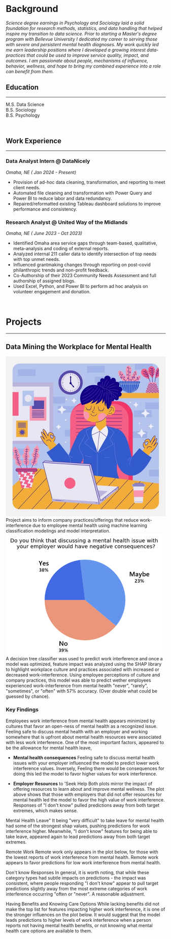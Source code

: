 # Background
*Science degree earnings in Psychology and Sociology laid a solid foundation for research methods, statistics, and data handling that helped inspire my transition to data science. Prior to starting a Master's degree program with Bellevue University I dedicated my career to serving those with severe and persistent mental health diagnoses. My work quickly led me earn leadership positions where I developed a growing interest data-practices that could be used to improve service quality, impact, and outcomes. I am passionate about people, mechanisms of influence, behavior, wellness, and hope to bring my combined experience into a role can benefit from them.* 
  
## Education

---

M.S. Data Science  
B.S. Sociology   
B.S. Psychology   

&nbsp;     
## Work Experience  

---

### Data Analyst Intern @ DataNicely
*Omaha, NE ( Jan 2024 - Present)*
* Provision of ad-hoc data cleaning, transformation, and reporting to meet client needs. 
* Automated file cleaning and transformation with Power Query and Power BI to reduce labor and data redundancy.
* Repaired/reformatted existing Tableau dashboard solutions to improve performance and consistency.

### Research Analyst @ United Way of the Midlands
*Omaha, NE ( June 2023 - Oct 2023)*
* Identified Omaha area service gaps through team-based, qualitative, meta-analysis and coding of external reports.
* Analyzed internal 211 caller data to identify intersection of top needs with top unmet needs.
* Influenced grantmaking changes through reporting on post-covid philanthropic trends and non-profit feedback. 
* Co-Authorship of their 2023 Community Needs Assessment and full authorship of assigned blogs. 
* Used Excel, Python, and Power BI to perform ad hoc analysis on volunteer engagement and donation.

&nbsp;     
# Projects

 ---

## Data Mining the Workplace for Mental Health 
![workcalm](/docs/assets/img/workcalm2.jpg)  
Project aims to inform company practices/offerings that reduce work-interference due to employee mental health using machine learning classification modelings and model interpretation.   
![piechart](/docs/assets/img/workplace_q.png)  
A decision tree classifier was used to predict work interference and once a model was optimized, feature impact was analyzed using the SHAP library to highlight workplace culture and practices associated with increased or decreased work-interference. Using employee perceptions of culture and company practices, this model was able to predict wether employees experienced work-interference from mental health "never", "rarely", "sometimes", or "often" with 57% accuracy. (Over double what could be guessed by chance). 
### Key Findings 
Employees work interference from mental health appears minimized by cultures that favor an open-ness of mental health as a recognized issue. Feeling safe to discuss mental health with an employer and working somewhere that is upfront about mental health resources were associated with less work interference. One of the most important factors, appeared to be the allowance for mental health leave,       


* **Mental health consequences** Feeling safe to discuss mental health issues with your employer influenced the model to predict lower work interference values. Inversely, Feeling there would be consequences for doing this led the model to favor higher values for work interference.

* **Employer Resources** to 'Seek Help Both plots mirror the impact of offering resources to learn about and improve mental wellness. The plot above shows that those with employers that did not offer resources for mental health led the model to favor the high value of work interference. Responses of "I don't know" pulled predictions away from both target extremes, which makes sense.

Mental Health Leave" It being "very difficult" to take leave for mental health had some of the strongest shap values, pushing predictions for work interference higher. Meanwhile, "I don't know" features for being able to take leave, appeared again to lead predictions away from both target extremes.

Remote Work Remote work only appears in the plot below, for those with the lowest reports of work interference from mental health. Remote work appears to favor predictions for low work interference from mental health.

Don't know Responses In general, it is worth noting, that while these category types had subtle impacts on predictions - the impact was consistent, where people responding "I don't know" appear to pull target predictions slightly away from the most extreme categories of work interference occurring "often or "never". A reasonable adjustment.

Having Benefits and Knowing Care Options While lacking benefits did not make the top list for features impacting higher work interference, it is one of the stronger influences on the plot below. It would suggest that the model leads predictions to higher levels of work interference when a person reports not having mental health benefits, or not knowing what mental health care options are available to them.

